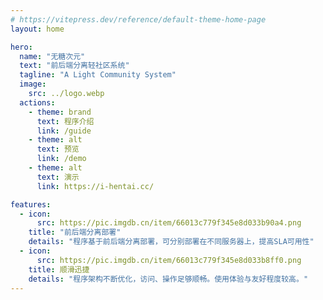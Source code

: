 ```yaml
---
# https://vitepress.dev/reference/default-theme-home-page
layout: home

hero:
  name: "无糖次元"
  text: "前后端分离轻社区系统"
  tagline: "A Light Community System"
  image:
    src: ../logo.webp
  actions:
    - theme: brand
      text: 程序介绍
      link: /guide
    - theme: alt
      text: 预览
      link: /demo
    - theme: alt
      text: 演示
      link: https://i-hentai.cc/

features:
  - icon: 
      src: https://pic.imgdb.cn/item/66013c779f345e8d033b90a4.png
    title: "前后端分离部署"
    details: "程序基于前后端分离部署，可分别部署在不同服务器上，提高SLA可用性"
  - icon:
      src: https://pic.imgdb.cn/item/66013c779f345e8d033b8ff0.png
    title: 顺滑迅捷
    details: "程序架构不断优化，访问、操作足够顺畅。使用体验与友好程度较高。"
---
```


